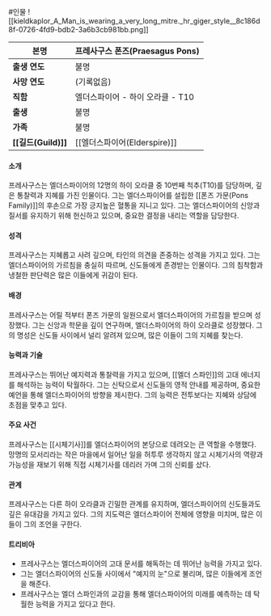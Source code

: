 #인물 
![[kieldkaplor_A_Man_is_wearing_a_very_long_mitre._hr_giger_style__8c186d8f-0726-4fd9-bdb2-3a6b3cb981bb.png]]

| 본명         | 프레사구스 폰즈(Praesagus Pons) |
| ---------- | ------------------------ |
| **출생 연도**  | 불명                       |
| **사망 연도**  | (기록없음)                   |
| **직함**     | 엘더스파이어 - 하이 오라클 - T10    |
| **출생**     | 불명                       |
| **가족**     | 불명                       |
| **[[길드(Guild)]]** | [[엘더스파이어(Elderspire)]]   |
#### 소개
프레사구스는 엘더스파이어의 12명의 하이 오라클 중 10번째 척추(T10)를 담당하며, 깊은 통찰력과 지혜를 가진 인물이다. 그는 엘더스파이어를 설립한 [[폰즈 가문(Pons Family)]]의 후손으로 가장 긍지높은 혈통을 지니고 있다. 그는 엘더스파이어의 신앙과 질서를 유지하기 위해 헌신하고 있으며, 중요한 결정을 내리는 역할을 담당한다.

#### 성격
프레사구스는 지혜롭고 사려 깊으며, 타인의 의견을 존중하는 성격을 가지고 있다. 그는 엘더스파이어의 가르침을 충실히 따르며, 신도들에게 존경받는 인물이다. 그의 침착함과 냉철한 판단력은 많은 이들에게 귀감이 된다.

#### 배경
프레사구스는 어릴 적부터 폰즈 가문의 일원으로서 엘더스파이어의 가르침을 받으며 성장했다. 그는 신앙과 학문을 깊이 연구하며, 엘더스파이어의 하이 오라클로 성장했다. 그의 명성은 신도들 사이에서 널리 알려져 있으며, 많은 이들이 그의 지혜를 찾는다.

#### 능력과 기술
프레사구스는 뛰어난 예지력과 통찰력을 가지고 있으며, [[엘더 스파인]]의 고대 에너지를 해석하는 능력이 탁월하다. 그는 신탁으로서 신도들의 영적 안내를 제공하며, 중요한 예언을 통해 엘더스파이어의 방향을 제시한다. 그의 능력은 전투보다는 지혜와 상담에 초점을 맞추고 있다.

#### 주요 사건
프레사구스는 [[시체기사]]를 엘더스파이어의 본당으로 데려오는 큰 역할을 수행했다. 망명의 모서리라는 작은 마을에서 일어난 일을 허투루 생각하지 않고 시체기사의 역량과 가능성을 재보기 위해 직접 시체기사를 데리러 가며 그의 신뢰를 샀다.

#### 관계
프레사구스는 다른 하이 오라클과 긴밀한 관계를 유지하며, 엘더스파이어의 신도들과도 깊은 유대감을 가지고 있다. 그의 지도력은 엘더스파이어 전체에 영향을 미치며, 많은 이들이 그의 조언을 구한다.

#### 트리비아
- 프레사구스는 엘더스파이어의 고대 문서를 해독하는 데 뛰어난 능력을 가지고 있다.
- 그는 엘더스파이어의 신도들 사이에서 "예지의 눈"으로 불리며, 많은 이들에게 조언을 해준다.
- 프레사구스는 엘더 스파인과의 교감을 통해 엘더스파이어의 미래를 예측하는 데 탁월한 능력을 가지고 있다고 한다.
